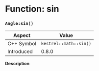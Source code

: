 
# Function: sin
### `Angle:sin()`

| Aspect | Value |
| --- | --- |
| C++ Symbol | `kestrel::math::sin()` |
| Introduced | 0.8.0 |

**Description**


